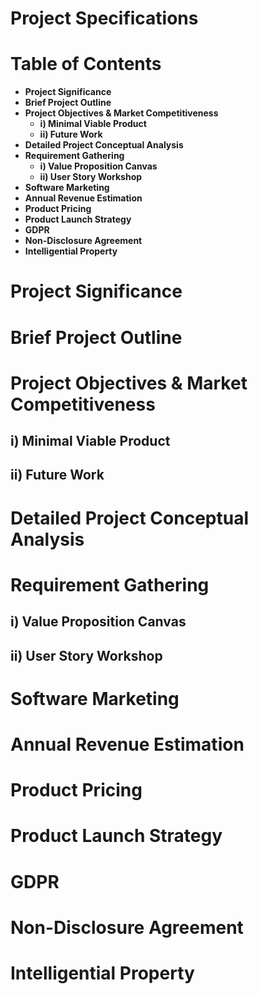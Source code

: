 # Project Specifications

# Table of Contents
- **Project Significance**
- **Brief Project Outline**
- **Project Objectives & Market Competitiveness**
  - **i) Minimal Viable Product**
  - **ii) Future Work**
- **Detailed Project Conceptual Analysis**
- **Requirement Gathering**
  - **i) Value Proposition Canvas**
  - **ii) User Story Workshop**
- **Software Marketing**
- **Annual Revenue Estimation**
- **Product Pricing**
- **Product Launch Strategy**
- **GDPR**
- **Non-Disclosure Agreement**
- **Intelligential Property**


# Project Significance

# Brief Project Outline

# Project Objectives & Market Competitiveness

## i) Minimal Viable Product
## ii) Future Work
# Detailed Project Conceptual Analysis
# Requirement Gathering
## i) Value Proposition Canvas
## ii) User Story Workshop


# Software Marketing
# Annual Revenue Estimation
# Product Pricing
# Product Launch Strategy
# GDPR
# Non-Disclosure Agreement
# Intelligential Property
